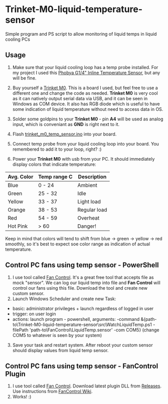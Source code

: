 # Trinket-M0-liquid-temperature-sensor
Simple program and PS script to allow monitoring of liquid temps in liquid cooling PCs

## Usage

1. Make sure that your liquid cooling loop has a temp probe installed. For my project I used this [Phobya G1/4" Inline Temperature Sensor](https://www.amazon.com/,Phobya-Inline-Temperature-Sensor-Nickel/dp/B00414VYEC), but any will be fine.

2. Buy yourself a [Trinket M0](https://www.adafruit.com/product/3500). This is a board I used, but feel free to use a different one and change the code as needed. **Trinket M0** is very cool as it can natively output serial data via USB, and it can be seen in Windows as COM device. It also has RGB diode which is useful to have some indication of liquid temperature without need to access data in OS.

3. Solder some goldpins to your **Trinket M0** - pin **A4** will be used as analog input, which is conveniant as **GND** is right next to it.

4. Flash [trinket_m0_temp_sensor.ino](src/trinket_m0_temp_sensor.ino) into your board.

5. Connect temp probe from your liquid cooling loop into your board. You remembered to add it to your loop, right? :)

6. Power your **Trinket M0** with usb from your PC. It should immediately display colors that indicate temperature:

| Avg. Color | Temp range C | Description  |
| ---------- | ------------ | ------------ |
| Blue       | 0 - 24       | Ambient      |
| Green      | 25 - 32      | Idle         | 
| Yellow     | 33 - 37      | Light load   |
| Orange     | 38 - 53      | Regular load |
| Red        | 54 - 59      | Overheat     |
| Hot Pink   | > 60         | Danger!      |

Keep in mind that colors will tend to shift from blue -> green -> yellow -> red smoothly, so it's best to expect soe color range as indication of actual temperature.

## Control PC fans using temp sensor - PowerShell
1. I use tool called [Fan Control](https://github.com/Rem0o/FanControl.Releases). It's a great free tool that accepts file as mock "sensor". We can log our liquid temp into file and **Fan Control** will control our fans using this file. Download the tool and create new custom sensor.
2. Launch Windows Scheduler and create new Task:
- basic: administrator privileges + launch regardless of logged in user
- trigger: on user login
- actions: launch program - powershell, arguments: -command &{path-to\Trinket-M0-liquid-temperature-sensor\src\WatchLiquidTemp.ps1 -filePath 'path-to\FanControl\LiquidTemp.sensor' -com COM5} (change COM5 to whatever is seen by your system)
3. Save your task and restart system. After reboot your custom sensor should display values from liquid temp sensor.
  
## Control PC fans using temp sensor - FanControl Plugin
1. I use tool called [Fan Control](https://github.com/Rem0o/FanControl.Releases). Download latest plugin DLL from [Releases](https://github.com/Naata/Trinket-M0-liquid-temperature-sensor/releases). Use instructions from [FanControl Wiki](https://github.com/Rem0o/FanControl.Releases/wiki/Plugins#requirements).
2. Works! :)

